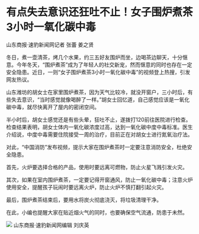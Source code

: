 # 有点失去意识还狂吐不止！女子围炉煮茶3小时一氧化碳中毒

山东商报·速豹新闻网记者 张蕾 姜之贤

冬日，煮一壶清茶，烤几个水果，约三五好友围炉而坐，边喝茶边聊天，十分惬意。今年冬天，“围炉煮茶”成为了年轻人的社交新宠，然而惬意的同时也存在一定安全隐患。近日，一则“女子围炉煮茶3小时一氧化碳中毒”的视频登上热搜，引发网友热议。

山东潍坊的胡女士在家里围炉煮茶，因为天气比较冷，就没开窗户，三小时后，有些失去意识，“当时感觉就像喝醉了一样。”胡女士回忆道，自己感觉应该是一氧化碳中毒，就尽快离开了屋内的密闭空间。

半小时后，胡女士感觉还是有些头晕，狂吐不止，遂拨打120前往医院进行检查。检查结果表明，胡女士体内一氧化碳浓度过高，达到一氧化碳中度中毒标准。医生介绍说，中度中毒需要住院接受一周的治疗，目前正在对胡女士进行氮氧治疗法。

对此，“中国消防”发布视频，提示大家在围炉煮茶时一定要注意消防安全，杜绝安全隐患。

首先，火炉要选择合格的产品，使用时要远离可燃物，防止火星飞溅引发火灾。

其次，如果在室内围炉煮茶，一定要记得开窗通风，防止一氧化碳中毒；注意火炉使用安全，提醒孩子玩闹时要远离火炉，防止火炉不慎打翻引起火灾。

最后，围炉煮茶结束后，要用水将炭火彻底浇灭，将垃圾清理干净。

在此，小编也提醒大家在贴近烟火气的同时，也要确保空气流通，防患于未然。

![](https://inews.gtimg.com/news_bt/OOALOsLoKCCeq_l1dx3aOjKqr5Z0kSOI4N8iZgFsU-ZVUAA/1000)
山东商报·速豹新闻网编辑 刘庆英

